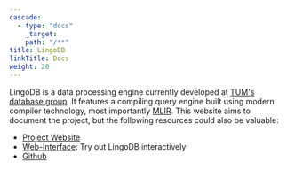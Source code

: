 ```yaml
---
cascade:
  - type: "docs"
    _target:
    path: "/**"
title: LingoDB
linkTitle: Docs
weight: 20
---
```

LingoDB is a data processing engine currently developed at [TUM's database group](https://db.in.tum.de).
It features a compiling query engine built using modern compiler technology, most importantly [MLIR](https://mlir.llvm.org).
This website aims to document the project, but the following resources could also be valuable:
* [Project Website](https://www.lingo-db.com)
* [Web-Interface](https://www.lingo-db.com/interface): Try out LingoDB interactively
* [Github](https://github.com/lingo-db/lingo-db)